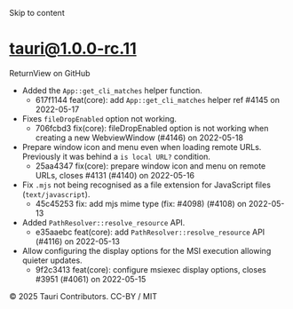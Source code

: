 Skip to content
# tauri@1.0.0-rc.11
ReturnView on GitHub
  * Added the `App::get_cli_matches` helper function. 
    * 617f1144 feat(core): add `App::get_cli_matches` helper ref #4145 on 2022-05-17
  * Fixes `fileDropEnabled` option not working. 
    * 706fcbd3 fix(core): fileDropEnabled option is not working when creating a new WebviewWindow (#4146) on 2022-05-18
  * Prepare window icon and menu even when loading remote URLs. Previously it was behind a `is local URL?` condition. 
    * 25aa4347 fix(core): prepare window icon and menu on remote URLs, closes #4131 (#4140) on 2022-05-16
  * Fix `.mjs` not being recognised as a file extension for JavaScript files (`text/javascript`). 
    * 45c45253 fix: add mjs mime type (fix: #4098) (#4108) on 2022-05-13
  * Added `PathResolver::resolve_resource` API. 
    * e35aaebc feat(core): add `PathResolver::resolve_resource` API (#4116) on 2022-05-13
  * Allow configuring the display options for the MSI execution allowing quieter updates. 
    * 9f2c3413 feat(core): configure msiexec display options, closes #3951 (#4061) on 2022-05-15


© 2025 Tauri Contributors. CC-BY / MIT
